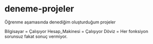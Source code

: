 # deneme-projeler
Öğrenme aşamasında denediğim oluşturduğum projeler

Bilgisayar = Çalışıyor
Hesap_Makinesi = Çalışıyor
Döviz = Her fonksiyon sorunsuz fakat sonuç vermiyor.
